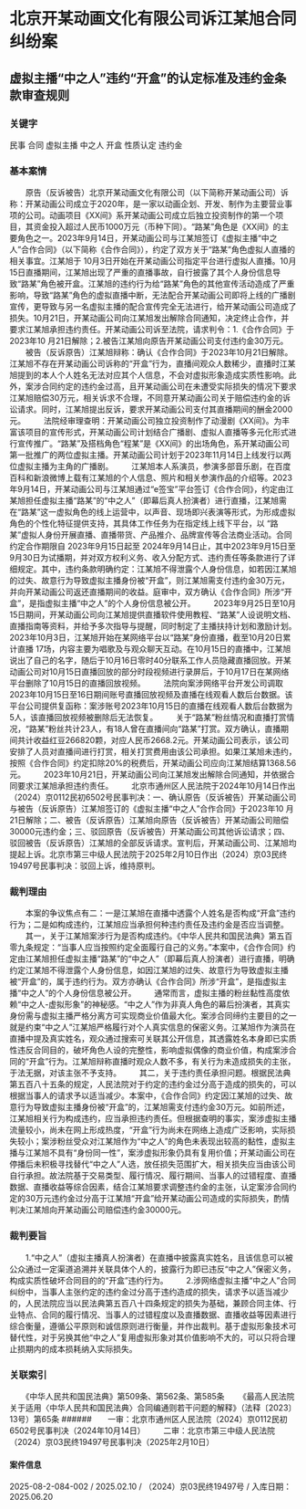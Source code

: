# 北京开某动画文化有限公司诉江某旭合同纠纷案
## 虚拟主播“中之人”违约“开盒”的认定标准及违约金条款审查规则
### 关键字
民事 合同 虚拟主播 中之人 开盒 性质认定 违约金
### 基本案情
　　原告（反诉被告）北京开某动画文化有限公司（以下简称开某动画公司）诉称：开某动画公司成立于2020年，是一家以动画企划、开发、制作为主要营业事项的公司。动画项目《XX间》系开某动画公司成立后独立投资制作的第一个项目，其资金投入超过人民币1000万元（币种下同）。“路某”角色是《XX间》的主要角色之一。2023年9月14日，开某动画公司与江某旭签订《虚拟主播“中之人”合作合同》（以下简称《合作合同》），约定了双方关于“路某”角色虚拟人直播的相关事宜。江某旭于 10月3日开始在开某动画公司指定平台进行虚拟人直播。10月15日直播期间，江某旭出现了严重的直播事故，自行披露了其个人身份信息导致“路某”角色被开盒。江某旭的违约行为给“路某”角色的其他宣传活动造成了严重影响，导致“路某”角色的虚拟直播中断，无法配合开某动画公司即将上线的广播剧宣传，更导致与另一名虚拟主播的配合宣传完全无法进行，给开某动画公司造成了损失。10月21日，开某动画公司向江某旭发出解除合同通知，决定终止合作，并要求江某旭承担违约责任。开某动画公司诉至法院，请求判令：1.《合作合同》于2023年10 月21日解除；2.被告江某旭向原告开某动画公司支付违约金30万元。
　　被告（反诉原告）江某旭辩称：确认《合作合同》于2023年10月21日解除。江某旭不存在开某动画公司诉称的“开盒”行为，直播间观众人数稀少，直播时江某旭提到的本人个人姓名无法对应其个人信息，不会对虚拟形象造成实质性影响。此外，案涉合同约定的违约金过高，且开某动画公司在未遭受实际损失的情况下要求江某旭赔偿30万元，相关诉求不合理，不同意开某动画公司关于赔偿违约金的诉讼请求。同时，江某旭提出反诉，要求开某动画公司支付其直播期间的酬金2000元。
　　法院经审理查明：开某动画公司独立投资制作了动漫剧《XX间》。为丰富该项目的宣传形式，开某动画公司计划结合广播剧、虚拟人直播等多元化形式进行宣传推广。“路某”及搭档角色“程某”是《XX间》的出场角色，系开某动画公司第一批推广的两位虚拟主播。开某动画公司计划于2023年11月14日上线发行以两位虚拟主播为主角的广播剧。
　　江某旭本人系演员，参演多部音乐剧，在百度百科和新浪微博上载有江某旭的个人信息、照片和相关参演作品的介绍等。2023年9月14日，开某动画公司与江某旭通过“e签宝”平台签订《合作合同》，约定由江某旭担任虚拟主播“路某”的“中之人”（即幕后真人扮演者）进行直播，江某旭需在“路某”这一虚拟角色的线上运营中，以声音、现场即兴表演等形式，为形成虚拟角色的个性化特征提供支持，其具体工作任务为在指定线上线下平台，以 “路某”虚拟人身份开展直播、直播带货、产品推介、品牌宣传等合法商业活动。合同约定合作期限自 2023年9月15日起至 2024年9月14日止，其中2023年9月15日至9月30日为试播期，并对双方权利义务、收入分配方式、违约责任等条款进行了详细规定。其中，违约条款明确约定：江某旭不得泄露个人身份信息，如若因江某旭的过失、故意行为导致虚拟主播身份被“开盒”，则江某旭需支付违约金30万元，并向开某动画公司返还直播期间的收益。庭审中，双方确认《合作合同》所涉“开盒”，是指虚拟主播“中之人”的个人身份信息被公开。
　　2023年9月25日至10月15日期间，开某动画公司向江某旭提供直播软件使用教程、“路某”人设说明文档、直播指南等资料，并给予多次指导与提醒，同时制定了主播扶持计划和激励计划。2023年10月3日，江某旭开始在某网络平台以“路某”身份直播，截至10月20日累计直播 17场，内容主要为唱歌及与观众聊天互动。在10月15日的直播中，江某旭说出了自己的名字，随后于10月16日零时40分联系工作人员隐藏直播回放。开某动画公司对10月15日直播回放的部分时段视频进行录屏后，于10月17日在某网络平台删除了10月15日的直播回放视频。
　　法院向案涉网络平台开发公司调取2023年10月15日至16日期间账号直播回放视频及直播在线观看人数后台数据。该平台公司提供复函称：案涉账号2023年10月15日的直播在线观看人数后台数据为5人，该直播回放视频被删除后无法恢复。
　　关于“路某”粉丝情况和直播打赏情况，“路某”粉丝共计23人，有18人曾在直播间向“路某”打赏。双方确认，直播期间共计收益红豆266820颗，对应人民币2668.2元。开某动画公司表示，该公司安排了人员对直播间进行打赏，相关打赏费用由该公司承担。如果江某旭未违约，按照《合作合同》约定扣除20%的税费后，开某动画公司应向江某旭结算1368.56元。
　　2023年10月21日，开某动画公司向江某旭发出解除合同通知，并依据合同要求江某旭承担违约责任。
　　北京市通州区人民法院于2024年10月14日作出（2024）京0112民初6502号民事判决：一、确认原告（反诉被告）开某动画公司与被告（反诉原告）江某旭签订的《虚拟主播“中之人”合作合同》于2023年10 月21日解除；二、被告（反诉原告）江某旭向原告（反诉被告）开某动画公司赔偿30000元违约金；三、驳回原告（反诉被告）开某动画公司其他诉讼请求；四、驳回被告（反诉原告）江某旭的全部反诉请求。宣判后，开某动画公司、江某旭均提起上诉。北京市第三中级人民法院于2025年2月10日作出（2024）京03民终19497号民事判决：驳回上诉，维持原判。
### 裁判理由
　　本案的争议焦点有二：一是江某旭在直播中透露个人姓名是否构成“开盒”违约行为；二是如构成违约，江某旭应当承担何种违约责任及违约金是否应当调整。
　　其一，关于江某旭案涉行为是否构成违约。《中华人民共和国民法典》第五百零九条规定：“当事人应当按照约定全面履行自己的义务。”本案中，《合作合同》约定由江某旭担任虚拟主播“路某”的“中之人”（即幕后真人扮演者）进行直播，明确约定江某旭不得泄露个人身份信息，如因江某旭的过失、故意行为导致虚拟主播被“开盒”的，属于违约行为。双方亦确认《合作合同》所涉“开盒”，是指虚拟主播“中之人”的个人身份信息被公开。
　　通常而言，虚拟主播的粉丝黏性高度依赖“中之人-虚拟形象”的神秘感。“中之人”作为非真人角色的幕后扮演者，其真实身份需与虚拟主播严格分离方可实现商业价值最大化。案涉合同缔约主要目的之一就是约束“中之人”江某旭严格履行对个人真实信息的保密义务。江某旭作为演员在直播中提及真实姓名，观众通过搜索可关联其公开信息，其透露姓名本身即已实质性违反合同目的，破坏角色人设的完整性，影响虚拟偶像的商业价值，构成案涉合同的“开盒”行为。江某旭辩称直播时观众人数不多，有关行为未造成损失的主张，于法无据，对该主张不予支持。
　　其二，关于违约责任承担问题。根据民法典第五百八十五条的规定，人民法院对于约定的违约金过分高于造成的损失的，可以根据当事人的请求予以适当减少。本案中，《合作合同》约定因江某旭的过失、故意行为导致虚拟主播身份被“开盒”的，江某旭需支付违约金30万元。如前所述，江某旭相关行为构成违约，应当承担违约责任。但根据查明的事实，案涉虚拟主播流量较小，尚未在网上形成热度，“开盒”行为尚未在网络上造成广泛影响，实际损失较小；案涉粉丝受众对江某旭作为“中之人”的角色未表现出较高的黏性，虚拟主播与江某旭不具有“身份同一性”，案涉虚拟形象仍具有复用价值；开某动画公司在停播后未积极寻找替代“中之人”人选，放任损失范围扩大，相关损失应当由该公司自行承担。故法院基于交易类型、履行情况、履行期间、当事人的过错程度、直播数据、直播收益等综合因素，结合江某旭要求调整违约金的主张，认定案涉合同约定的30万元违约金过分高于江某旭“开盒”给开某动画公司造成的实际损失，酌情判决江某旭向开某动画公司赔偿违约金30000元。
### 裁判要旨
　　1.“中之人”（虚拟主播真人扮演者）在直播中披露真实姓名，且该信息可以被公众通过一定渠道追溯并关联具体个人的，披露行为即已违反“中之人”保密义务，构成实质性破坏合同目的的“开盒”违约行为。
　　2.涉网络虚拟主播“中之人”合同纠纷中，当事人主张约定的违约金过分高于违约造成的损失，请求予以适当减少的，人民法院应当以民法典第五百八十四条规定的损失为基础，兼顾合同主体、行业特点、合同的履行情况、当事人的过错程度以及直播数据、直播收益等因素进行综合衡量，遵循公平原则和诚信原则进行衡量，并作出裁判。基于虚拟形象技术可替代性，对于另换其他“中之人”复用虚拟形象对其价值影响不大的，可以只将合理止损期内的成本损耗纳入实际损失。
### 关联索引
　　《中华人民共和国民法典》第509条、第562条、第585条
　　《最高人民法院关于适用〈中华人民共和国民法典〉合同编通则若干问题的解释》（法释〔2023〕13号）第65条
######　　一审：北京市通州区人民法院（2024）京0112民初6502号民事判决（2024年10月14日）
　　二审：北京市第三中级人民法院（2024）京03民终19497号民事判决（2025年2月10日）
#### 案件信息
2025-08-2-084-002 / 2025.02.10 / （2024）京03民终19497号 / 入库日期：2025.06.20
